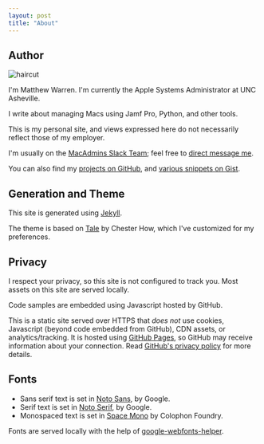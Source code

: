 ```yaml
---
layout: post
title: "About"
---
```


## Author

<p class="avatar"><img src="{{ site.baseurl }}/assets/img/avatar.png" alt="haircut"></p>

I'm Matthew Warren. I'm currently the Apple Systems Administrator at UNC Asheville.

I write about managing Macs using Jamf Pro, Python, and other tools.

This is my personal site, and views expressed here do not necessarily reflect those of my employer.

I'm usually on the [MacAdmins Slack Team](https://macadmins.herokuapp.com/); feel free to [direct message me](https://macadmins.slack.com/messages/D1KK1H0PR/team/U0DH2V3PE/).

You can also find my [projects on GitHub](https://github.com/haircut), and [various snippets on Gist](https://gist.github.com/haircut).

## Generation and Theme

This site is generated using [Jekyll](https://jekyllrb.com).

The theme is based on [Tale](https://github.com/chesterhow/tale/) by Chester How, which I've customized for my preferences.

## Privacy

I respect your privacy, so this site is not configured to track you. Most assets on this site are served locally.

Code samples are embedded using Javascript hosted by GitHub.

This is a static site served over HTTPS that _does not_ use cookies, Javascript (beyond code embedded from GitHub), CDN assets, or analytics/tracking. It is hosted using [GitHub Pages](https://pages.github.com/), so GitHub may receive information about your connection. Read [GitHub's privacy policy](https://help.github.com/articles/github-privacy-statement/) for more details.

## Fonts
- Sans serif text is set in [Noto Sans](https://www.google.com/get/noto/), by Google.
- Serif text is set in [Noto Serif](https://www.google.com/get/noto/), by Google.
- Monospaced text is set in [Space Mono](https://fonts.google.com/specimen/Space+Mono) by Colophon Foundry.

Fonts are served locally with the help of [google-webfonts-helper](https://google-webfonts-helper.herokuapp.com/fonts).
